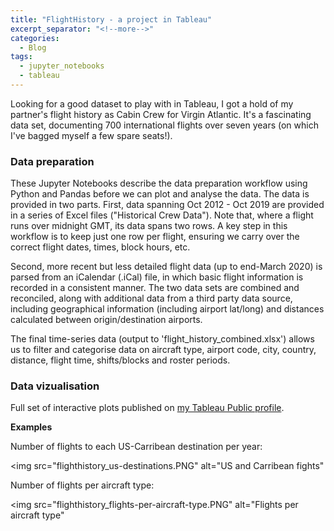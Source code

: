 ```yaml
---
title: "FlightHistory - a project in Tableau"
excerpt_separator: "<!--more-->"
categories:
  - Blog
tags:
  - jupyter_notebooks
  - tableau
---
```


Looking for a good dataset to play with in Tableau, I got a hold of my partner's flight history as Cabin Crew for Virgin Atlantic. It's a fascinating data set, documenting 700 international flights over seven years (on which I've bagged myself a few spare seats!).

### Data preparation

These Jupyter Notebooks describe the data preparation workflow using Python and Pandas before we can plot and analyse the data. The data is provided in two parts. First, data spanning Oct 2012 - Oct 2019 are provided in a series of Excel files ("Historical Crew Data"). Note that, where a flight runs over midnight GMT, its data spans two rows. A key step in this workflow is to keep just one row per flight, ensuring we carry over the correct flight dates, times, block hours, etc.

Second, more recent but less detailed flight data (up to end-March 2020) is parsed from an iCalendar (.iCal) file, in which basic flight information is recorded in a consistent manner. The two data sets are combined and reconciled, along with additional data from a third party data source, including geographical information (including airport lat/long) and distances calculated between origin/destination airports.

The final time-series data (output to 'flight_history_combined.xlsx') allows us to filter and categorise data on aircraft type, airport code, city, country, distance, flight time, shifts/blocks and roster periods.

### Data vizualisation

Full set of interactive plots published on <a href="https://public.tableau.com/profile/alan.wilson7526#!/" target="_blank">my Tableau Public profile</a>.

<b>Examples</b>

Number of flights to each US-Carribean destination per year:

<img src="flighthistory_us-destinations.PNG" alt="US and Carribean fights"

Number of flights per aircraft type:

<img src="flighthistory_flights-per-aircraft-type.PNG" alt="Flights per aircraft type"